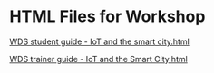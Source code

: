 ﻿# HTML Files for Workshop
[WDS student guide - IoT and the smart city.html](https://cloudworkshop.blob.core.windows.net/iot-for-business/Whiteboard%20design%20session/WDS%20student%20guide%20-%20IoT%20and%20the%20smart%20city.html)

[WDS trainer guide - IoT and the Smart City.html](https://cloudworkshop.blob.core.windows.net/iot-for-business/Whiteboard%20design%20session/WDS%20trainer%20guide%20-%20IoT%20and%20the%20Smart%20City.html)


